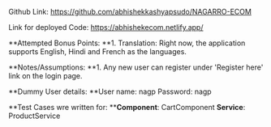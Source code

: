 Github Link: https://github.com/abhishekkashyapsudo/NAGARRO-ECOM

Link for deployed Code: https://abhishekecom.netlify.app/


**Attempted Bonus Points:
**1. Translation: Right now, the application supports English, Hindi and French as the languages.

**Notes/Assumptions:
**1. Any new user can register under 'Register here' link on the login page.

**Dummy User details:
**User name: nagp
Password: nagp

**Test Cases wre written for:
****Component**: CartComponent
**Service**: ProductService
